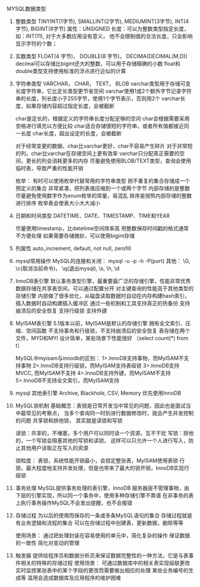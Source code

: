 MYSQL数据类型

1. 整数类型
    TINYINT(1字节), SMALLINT(2字节), MEDIUMINT(3字节), INT(4字节), BIGINT(8字节)
    属性：UNSIGNED
    长度：可以为整数类型指定长度， 如：INT(11), 对于大多数应用没有意义，
        他不会限制值的合法长度，只会影响显示字符的个数；

2. 实数类型
    FLOAT(4 字节)， DOUBLE(8 字节)， DECIMA(DECIMAL(M,D))
    decimal可以存储比bigint还大的整数，可以用于存储精确的小数
    float和double类型支持使用标准的浮点进行近似的计算

3. 字符串类型
    VARCHAR， CHAR， TEXT， BLOB
    varchar类型用于存储可变长度字符串，它比定长类型更节省空间
    varchar使用1或2个额外字节记录字符串的长度，列长度小于255字节，使用1个字节表示，否则用2个
    varchar长度，如果存储内容超过指定长度，会被截断

    char是定长的，根据定义的字符串长度分配足够的空间
    char会根据需要采用空格进行填充以方便比较
    char适合存储很短的字符串，或者所有值都接近同一长度
    char长度，超出设定的长度，会被截断

    对于经常变更的数据，char比varchar更好，char不容易产生碎片
    对于非常短的列，char比varchar在存储空间上更有效率
    varchar只分配真正需要的空间，更长的列会消耗更多的内存
    尽量避免使用BLOB/TEXT类型，查询会使用临时表，导致严重的性能开销

    枚举：
        有时可以使用枚举代替常用的字符串类型
        把不重复的集合存储成一个预定义的集合
        非常紧凑，把列表值压缩到一个或两个字节
        内部存储的是整数
        尽量避免使用数字作为enum枚举的常量，易混乱
        排序是按照内部存储的整数进行排序
        枚举表会使表大小大大减小

4. 日期和时间类型
    DATETIME、DATE、TIMESTAMP、TIME和YEAR

    尽量使用timestamp，比datetime空间效率高
    用整数保存时间戳的格式通常不方便处理
    如果需要存储微妙，可以使用bigint存储

5. 列属性
    auto_increment, default, not null, zerofill

6. mysql常用操作
    MySQL的连接和关闭： mysql -u -p -h -P(port)
    其他： \G, \c(取消当前命令)， \q(退出mysql), \s, \h, \d

7. InnoDB表引擎
    默认事务类型引擎，最重要最广泛的存储引擎，性能非常优秀
    数据存储在共享表空间，可以通过配置分开
    对主键查询的性能高于其他类型的存储引擎
    内部做了很多优化，从磁盘读取数据时自动在内存构建hash索引，插入数据时自动构建插入缓冲区
    通过一些机制和工具支持真正的热备份
    支持崩溃后的安全恢复
    支持行级锁
    支持外键

8. MyISAM表引擎
    5.1版本以前，MyISAM是默认的存储引擎
    拥有全文索引、压缩、空间函数
    不支持事务和行级锁，不支持崩溃后的安全恢复
    表存储在两个文件，MYD和MYI
    设计简单，某些场景下性能很好 （select count(*) from t）


    MySQL中myisam与innodb的区别：
        1>.InnoDB支持事物，而MyISAM不支持事物
        2>.InnoDB支持行级锁，而MyISAM支持表级锁
        3>.InnoDB支持MVCC, 而MyISAM不支持
        4>.InnoDB支持外键，而MyISAM不支持
        5>.InnoDB不支持全文索引，而MyISAM支持

9. mysql 其他表引擎
    Archive, Blackhole, CSV, Memory
    优先使用InnoDB

10. MySQL锁机制
    基础概念：表锁是日常开发当中常见的问题，因此也是面试当中最常见的考察点，
        当多个查询同一时刻进行数据修改时，就会产生并发控制的问题
    共享锁和排他锁， 其实就是读锁和写锁

    读锁：共享的，不堵塞，多个用户可以同时读一个资源，互不干扰
    写锁：排他的，一个写锁会阻塞其他的写锁和读锁，
        这样可以只允许一个人进行写入，防止其他用户读取正在写入的资源

    锁粒度：
        表锁，系统性能开销最小，会锁定整张表，MyISAM使用表锁
        行锁，最大程度地支持并发处理，但是也带来了最大的锁开销，InnoDB实现行级锁

11. 事务处理
    MySQL提供事务处理的表引擎，InnoDB
    服务器层不管理事物，由下层的引擎实现，所以同一个事务中，使用多种存储引擎不靠谱
    在非事务的表上执行事务操作MySQL不会发出提醒，也不会报错

12. 存储过程
    为以后的使用而保存的一条或多条MySQL语句的集合
    存储过程就是有业务逻辑和流程的集合
    可以在存储过程中创建表，更新数据，删除等等

    使用场景：
        通过把处理封装在容易使用的单元中，简化复杂的操作
        保证数据的一致性
        简化对变动的管理

13. 触发器
    提供给程序员和数据分析员来保证数据完整性的一种方法，它是与表事件相关的特殊的存储过程
    使用场景：
        可通过数据库中的相关表实现级联更改
        实时监控某张表中的某个字段的更改而需要做出相应的处理
        某些业务编号的生成等
        滥用会造成数据库及应用程序的维护困难









